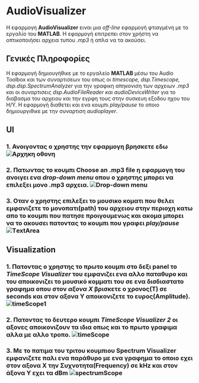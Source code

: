 # AudioVisualizer
 Η εφαρμογη **ΑudioVisualizer** ειναι μια *off-line* εφαρμογή φτιαγμένη με το εργαλίο του **MATLAB**. Η εφαρμογή επιτρεπει στον χρήστη να οπτικοποιήσει αρχεια τυπου *.mp3* ή απλα να τα ακούσει.


## Γενικές Πληροφορίες
Η εφαρμογή δημιουγήθικε με το εργαλείο **MATLAB** μέσω του Audio Toolbox και των συναρτισεων του οπως οι *timescope, dsp.Timescope, dsp.dsp.SpectrumAnalyzer* για την γραφικη απηκονιση των αρχειων *.mp3* και οι συναρτισεις *dsp.AudioFileReader και audioDeviceWriter* για το διαβασμα του αρχειου και την εγρφη τους στην συσκευη εξοδου ηχου του Η/Υ. Η εφαρμογή διαθετει και ενα κουμπι *play/pause* το οποιο δημιουργιθικε με την συναρτιση *audioplayer*.
  
## UI 
### 1. Ανοιγοντας ο χρηστης την εφαρμογη βρησκετε εδω ![Αρχηκη οθονη](https://github.com/p15avge/AudioVisualizer/blob/main/UI.png)
### 2. Πατωντας το κουμπι **Choose an .mp3 file** η εφαρμογη του ανοιγει ενα *drop-down menu* οπου ο χρηστης μπορει να επιλεξει μονο .mp3 αρχεια. ![Drop-down menu](https://github.com/p15avge/AudioVisualizer/blob/main/drop-down%20menu.png)
### 3. Οταν ο χρηστης επιλεξει το μουσικο κοματι που θελει εμφανιζετε το μονοπατι(path) του αρχειου στην περιοχη κατω απο το κουμπι που πατησε προιγουμενως και ακομα μπορει να το ακουσει πατοντας το κουμπι που γραφει *play/pause* ![ΤextArea](https://github.com/p15avge/AudioVisualizer/blob/main/text-area.png)



## Visualization
### 1. Πατοντας ο χρηστης το πρωτο κουμπι στο δεξι panel το *TimeScope Visualizer* του εμφανιζει ενα αλλο παταθυρο και του αποικονιζει το μουσικό κομματι του σε ενα δισδιαστατο γραφημα οπου στον *αξονα X* βρισκετε ο **χρονος(Τ)** σε **seconds** και στον **αξονα Υ** αποικονιζετε το **ευρος(Amplitude)**. ![timeScope1](https://github.com/p15avge/AudioVisualizer/blob/main/timescopeVisualizer1.png)
### 2. Πατοντας το δευτερο κουμπι *TimeScope Visualizer 2* οι αξονες αποικονιζουν τα ιδια οπως και το πρωτο γραφιμα αλλα με αλλο τροπο. ![timeScope](https://github.com/p15avge/AudioVisualizer/blob/main/timescopeVisualizer2.png)
### 3. Με το πατιμα του τριτου κουμπιου **Spectrum Visualizer** εμφανιζετε παλι ενα παράθυρο με ενα γραφημα το οποιο εχει στον **αξονα Χ** την **Συχνοτητα(Frequency) σε kΗz** και στον **άξονα Υ** εχει τα **dBm** ![spectrumScope](https://github.com/p15avge/AudioVisualizer/blob/main/spectumVisualizer.png)

